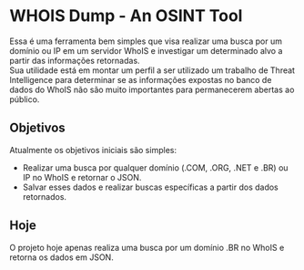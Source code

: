 # WHOIS Dump - An OSINT Tool
Essa é uma ferramenta bem simples que visa realizar uma busca por um domínio ou IP em um servidor WhoIS e investigar um determinado alvo a partir das informações retornadas.  
Sua utilidade está em montar um perfil a ser utilizado um trabalho de Threat Intelligence para determinar se as informações expostas no banco de dados do WhoIS não são muito importantes para permanecerem abertas ao público.

## Objetivos
Atualmente os objetivos iniciais são simples:
- Realizar uma busca por qualquer domínio (.COM, .ORG, .NET e .BR) ou IP no WhoIS e retornar o JSON.
- Salvar esses dados e realizar buscas específicas a partir dos dados retornados.

## Hoje
O projeto hoje apenas realiza uma busca por um domínio .BR no WhoIS e retorna os dados em JSON.

